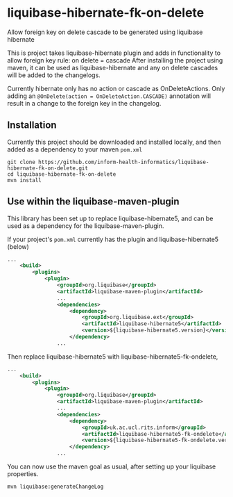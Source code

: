 # liquibase-hibernate-fk-on-delete
Allow foreign key on delete cascade to be generated using liquibase hibernate 

This is project takes liquibase-hibernate plugin and adds in functionality to allow foreign key rule: on delete = cascade
After installing the project using maven, it can be used as liquibase-hibernate and any on delete cascades will
be added to the changelogs.

Currently hibernate only has no action or cascade as OnDeleteActions. 
Only adding an `@OnDelete(action = OnDeleteAction.CASCADE)` annotation will result in a change to the foreign key 
in the changelog. 

## Installation

Currently this project should be downloaded and installed locally, and then added as a dependency to your maven `pom.xml` 

```shell script
git clone https://github.com/inform-health-informatics/liquibase-hibernate-fk-on-delete.git
cd liquibase-hibernate-fk-on-delete
mvn install
```

## Use within the liquibase-maven-plugin

This library has been set up to replace liquibase-hibernate5, 
and can be used as a dependency for the liquibase-maven-plugin.

If your project's `pom.xml` currently has the plugin and liquibase-hibernate5 (below)
```xml
...
    <build>
        <plugins>
            <plugin>
                <groupId>org.liquibase</groupId>
				<artifactId>liquibase-maven-plugin</artifactId>
				...
				<dependencies>
					<dependency>
						<groupId>org.liquibase.ext</groupId>
						<artifactId>liquibase-hibernate5</artifactId>
						<version>${liquibase-hibernate5.version}</version>
					</dependency>
                ...
```

Then replace liquibase-hibernate5 with liquibase-hibernate5-fk-ondelete, 

```xml
...
    <build>
        <plugins>
            <plugin>
                <groupId>org.liquibase</groupId>
				<artifactId>liquibase-maven-plugin</artifactId>
				...
				<dependencies>
                    <dependency>
                        <groupId>uk.ac.ucl.rits.inform</groupId>
                        <artifactId>liquibase-hibernate5-fk-ondelete</artifactId>
                        <version>${liquibase-hibernate5-fk-ondelete.version}</version>
					</dependency>
                ...
```

You can now use the maven goal as usual, after setting up your liquibase properties. 

```shell script
mvn liquibase:generateChangeLog
```